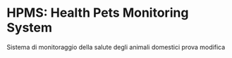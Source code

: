 # HPMS: Health Pets Monitoring System
Sistema di monitoraggio della salute degli animali domestici
prova modifica
